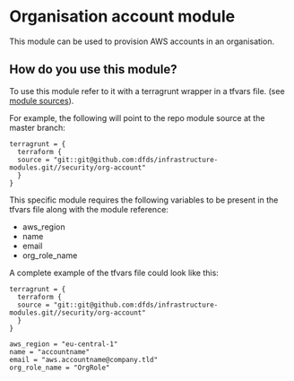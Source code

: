 # Organisation account module 
This module can be used to provision AWS accounts in an organisation.

## How do you use this module?

To use this module refer to it with a terragrunt wrapper in a tfvars file. (see [module
sources](https://github.com/gruntwork-io/terragrunt)).

For example, the following will point to the repo module source at the master branch:

```hcl
terragrunt = {
  terraform {
  source = "git::git@github.com:dfds/infrastructure-modules.git//security/org-account"
  }
}
```

This specific module requires the following variables to be present in the tfvars file along with the module reference:
* aws_region
* name
* email
* org_role_name

A complete example of the tfvars file could look like this:

```hcl
terragrunt = {
  terraform {
  source = "git::git@github.com:dfds/infrastructure-modules.git//security/org-account"
  }
}

aws_region = "eu-central-1"
name = "accountname"
email = "aws.accountname@company.tld"
org_role_name = "OrgRole"
```